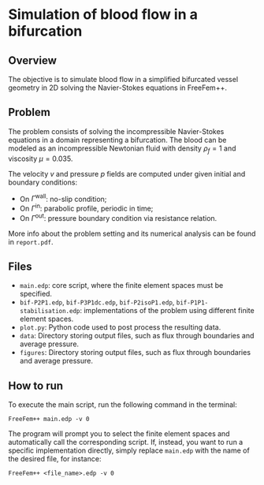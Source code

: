 # Simulation of blood flow in a bifurcation

## Overview
The objective is to simulate blood flow in a simplified bifurcated vessel geometry in 2D solving the Navier-Stokes equations in FreeFem++. 

## Problem
The problem consists of solving the incompressible Navier-Stokes equations in a domain representing a bifurcation. The blood can be modeled as an incompressible Newtonian fluid with density $\rho_f = 1$ and viscosity $\mu = 0.035$. 

The velocity $v$ and pressure $p$ fields are computed under given initial and boundary conditions: 
- On $\Gamma^\text{wall}$: no-slip condition; 
- On $\Gamma^\text{in}$: parabolic profile, periodic in time;
- On $\Gamma^\text{out}$: pressure boundary condition via resistance relation.

More info about the problem setting and its numerical analysis can be found in `report.pdf`.

## Files
- `main.edp`: core script, where the finite element spaces must be specified.
- `bif-P2P1.edp`, `bif-P3P1dc.edp`, `bif-P2isoP1.edp`, `bif-P1P1-stabilisation.edp`: implementations of the problem using different finite element spaces.
- `plot.py`: Python code used to post process the resulting data. 
- `data`: Directory storing output files, such as flux through boundaries and average pressure.
- `figures`: Directory storing output files, such as flux through boundaries and average pressure.

## How to run
To execute the main script, run the following command in the terminal:
```
FreeFem++ main.edp -v 0
```
The program will prompt you to select the finite element spaces and automatically call the corresponding script. If, instead, you want to run a specific implementation directly, simply replace `main.edp` with the name of the desired file, for instance: 
```
FreeFem++ <file_name>.edp -v 0
```